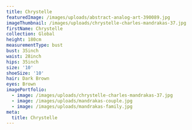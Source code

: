```yaml
---
title: Chrystelle
featuredImage: /images/uploads/abstract-analog-art-390089.jpg
imageThumbnail: /images/uploads/chrystelle-charles-mandrakas-37.jpg
firstName: Chrystelle
collection: Global
height: 180cm
measurementType: bust
bust: 35inch
waist: 28inch
hips: 35inch
size: '10'
shoeSize: '10'
hair: Dark Brown
eyes: Brown
imagePortfolio:
  - image: /images/uploads/chrystelle-charles-mandrakas-37.jpg
  - image: /images/uploads/mandrakas-couple.jpg
  - image: /images/uploads/mandrakas-family.jpg
meta:
  title: Chrystelle
---
```


